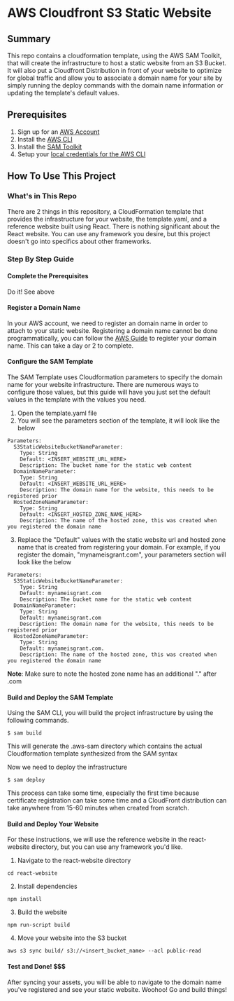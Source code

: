 # AWS Cloudfront S3 Static Website

## Summary

This repo contains a cloudformation template, using the AWS SAM Toolkit, that will create the infrastructure to host a static website from an S3 Bucket. It will also put a Cloudfront Distribution in front of your website to optimize for global traffic and allow you to associate a domain name for your site by simply running the deploy commands with the domain name information or updating the template's default values. 

## Prerequisites

1. Sign up for an [AWS Account](https://aws.amazon.com)
2. Install the [AWS CLI](https://docs.aws.amazon.com/cli/latest/userguide/cli-chap-install.html)
3. Install the [SAM Toolkit](https://docs.aws.amazon.com/serverless-application-model/latest/developerguide/serverless-sam-cli-install.html)
4. Setup your [local credentials for the AWS CLI](https://docs.aws.amazon.com/cli/latest/userguide/cli-configure-files.html)

## How To Use This Project

### What's in This Repo

There are 2 things in this repository, a CloudFormation template that provides the infrastructure for your website, the template.yaml, and a reference website built using React. There is nothing significant about the React website. You can use any framework you desire, but this project doesn't go into specifics about other frameworks.

### Step By Step Guide

#### Complete the Prerequisites

Do it! See above

#### Register a Domain Name

In your AWS account, we need to register an domain name in order to attach to your static website. Registering a domain name cannot be done programmatically, you can follow the [AWS Guide](https://docs.aws.amazon.com/Route53/latest/DeveloperGuide/domain-register.html) to register your domain name. This can take a day or 2 to complete.

#### Configure the SAM Template

The SAM Template uses Cloudformation parameters to specify the domain name for your website infrastructure. There are numerous ways to configure those values, but this guide will have you just set the default values in the template with the values you need.

1. Open the template.yaml file
2. You will see the parameters section of the template, it will look like the below
```
Parameters:
  S3StaticWebsiteBucketNameParameter: 
    Type: String
    Default: <INSERT_WEBSITE_URL_HERE>
    Description: The bucket name for the static web content
  DomainNameParameter:
    Type: String
    Default: <INSERT_WEBSITE_URL_HERE>
    Description: The domain name for the website, this needs to be registered prior
  HostedZoneNameParameter: 
    Type: String
    Default: <INSERT_HOSTED_ZONE_NAME_HERE>
    Description: The name of the hosted zone, this was created when you registered the domain name
```
3. Replace the "Default" values with the static website url and hosted zone name that is created from registering your domain. For example, if you register the domain, "mynameisgrant.com", your parameters section will look like the below
```
Parameters:
  S3StaticWebsiteBucketNameParameter: 
    Type: String
    Default: mynameisgrant.com
    Description: The bucket name for the static web content
  DomainNameParameter:
    Type: String
    Default: mynameisgrant.com
    Description: The domain name for the website, this needs to be registered prior
  HostedZoneNameParameter: 
    Type: String
    Default: mynameisgrant.com.
    Description: The name of the hosted zone, this was created when you registered the domain name
```
**Note**: Make sure to note the hosted zone name has an additional "." after .com

#### Build and Deploy the SAM Template

Using the SAM CLI, you will build the project infrastructure by using the following commands. 

```
$ sam build
```

This will generate the .aws-sam directory which contains the actual Cloudformation template synthesized from the SAM syntax

Now we need to deploy the infrastructure

```
$ sam deploy
```

This process can take some time, especially the first time because certificate registration can take some time and a CloudFront distribution can take anywhere from 15-60 minutes when created from scratch.

#### Build and Deploy Your Website

For these instructions, we will use the reference website in the react-website directory, but you can use any framework you'd like. 

1. Navigate to the react-website directory
```
cd react-website
```
2. Install dependencies
```
npm install
```
3. Build the website
```
npm run-script build
```
4. Move your website into the S3 bucket
```
aws s3 sync build/ s3://<insert_bucket_name> --acl public-read
```

#### Test and Done! $$$

After syncing your assets, you will be able to navigate to the domain name you've registered and see your static website. Woohoo! Go and build things!